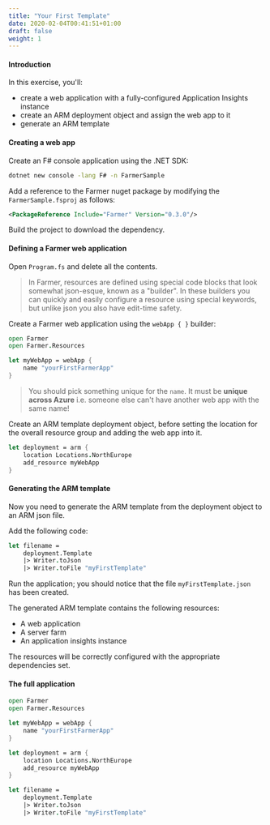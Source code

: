 ```yaml
---
title: "Your First Template"
date: 2020-02-04T00:41:51+01:00
draft: false
weight: 1
---
```


#### Introduction
In this exercise, you'll:
* create a web application with a fully-configured Application Insights instance
* create an ARM deployment object and assign the web app to it
* generate an ARM template

#### Creating a web app
Create an F# console application using the .NET SDK:

```cmd
dotnet new console -lang F# -n FarmerSample
```

Add a reference to the Farmer nuget package by modifying the `FarmerSample.fsproj` as follows:

```xml
<PackageReference Include="Farmer" Version="0.3.0"/>
```

Build the project to download the dependency.

#### Defining a Farmer web application
Open `Program.fs` and delete all the contents.

> In Farmer, resources are defined using special code blocks that look somewhat json-esque, known as a "builder". In these builders you can quickly and easily configure a resource using special keywords, but unlike json you also have edit-time safety.

Create a Farmer web application using the `webApp { }` builder:

```fsharp
open Farmer
open Farmer.Resources

let myWebApp = webApp {
    name "yourFirstFarmerApp"
}
```

> You should pick something unique for the `name`. It must be **unique across Azure** i.e. someone else can't have another web app with the same name!

Create an ARM template deployment object, before setting the location for the overall resource group and adding the web app into it.
```fsharp
let deployment = arm {
    location Locations.NorthEurope
    add_resource myWebApp
}
```

#### Generating the ARM template
Now you need to generate the ARM template from the deployment object to an ARM json file.

Add the following code:

```fsharp
let filename =
    deployment.Template
    |> Writer.toJson
    |> Writer.toFile "myFirstTemplate"
```

Run the application; you should notice that the file `myFirstTemplate.json` has been created.

The generated ARM template contains the following resources:

* A web application
* A server farm
* An application insights instance

The resources will be correctly configured with the appropriate dependencies set.

#### The full application

```fsharp
open Farmer
open Farmer.Resources

let myWebApp = webApp {
    name "yourFirstFarmerApp"
}

let deployment = arm {
    location Locations.NorthEurope
    add_resource myWebApp
}

let filename =
    deployment.Template
    |> Writer.toJson
    |> Writer.toFile "myFirstTemplate"
```